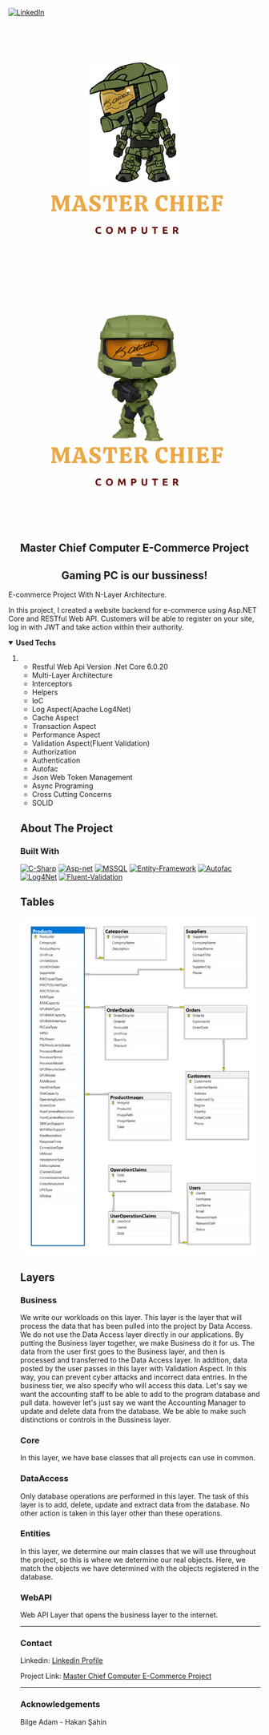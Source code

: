 [![LinkedIn][linkedin-shield]][linkedin-url]

<p align="center">
  <a href="https://github.com/BiDestek/MasterChiefComputer">
    <img src="https://github.com/BiDestek/MasterChiefComputer/blob/d6c2e6dec75d7da175ed495db70cbb4289f85246/MasterChiefLogo.png">
    <img src="https://github.com/BiDestek/MasterChiefComputer/blob/d6c2e6dec75d7da175ed495db70cbb4289f85246/MasterChiefLogo2.png">
  </a>
  <h2 align="center">Master Chief Computer E-Commerce Project</h2>
  <h2 align="center">Gaming PC is our bussiness!</h2>
  <p>
    E-commerce Project With N-Layer Architecture.    
  </p>
</p>
    <p> In this project, I created a website backend for e-commerce using Asp.NET Core and RESTful Web API. Customers will be able to register on your site, log in with JWT and take action within their authority.
    </p>

<details open="open">
  <summary><strong>Used Techs</strong></summary>
  <ol>
    <li>
      <a href=" https://github.com/BiDestek/MasterChiefComputer"></a>
	</br>
      <ul>
        <li>Restful Web Api Version .Net Core 6.0.20</li>
      </ul>
      <ul>
        <li>Multi-Layer Architecture</li>
      </ul>
      <ul>
        <li>Interceptors</li>
      </ul>
	<ul>
        <li>Helpers</li>
      </ul>
	<ul>
        <li>IoC</li>
      </ul>      
      <ul>
        <li>Log Aspect(Apache Log4Net)</li>
      </ul>
	<ul>
        <li>Cache Aspect</li>
      </ul>
      <ul>
        <li>Transaction Aspect</li>
      </ul>
      <ul>
        <li>Performance Aspect</li>
      </ul>
      <ul>
        <li>Validation Aspect(Fluent Validation)</li>
      </ul>
      <ul>
        <li>Authorization</li>
      </ul>
      <ul>
        <li>Authentication</li>
      </ul>
      <ul>
        <li>Autofac</li>
      </ul>
      <ul>
        <li>Json Web Token Management</li>
      </ul>
      <ul>
        <li>Async Programing</li>
      </ul>
      <ul>
        <li>Cross Cutting Concerns</li>
      </ul>
      <ul>
        <li>SOLID</li>
      </ul>      
   
## About The Project

### Built With

[![C-Sharp](https://img.shields.io/badge/C%23-239120?style=for-the-badge&logo=c-sharp&logoColor=white)](https://docs.microsoft.com/en-us/dotnet/csharp/)
[![Asp-net](https://img.shields.io/badge/ASP.NET-5C2D91?style=for-the-badge&logo=.net&logoColor=white)](https://dotnet.microsoft.com/apps/aspnet)
[![MSSQL](https://img.shields.io/badge/MSSQL-004880?style=for-the-badge&logo=microsoft-sql-server&logoColor=white)](https://www.microsoft.com/en-us/sql-server/sql-server-2019?rtc=2)
[![Entity-Framework](https://img.shields.io/badge/Entity%20Framework-004880?style=for-the-badge&logo=nuget&logoColor=white)](https://docs.microsoft.com/en-us/ef/)
[![Autofac](https://img.shields.io/badge/Autofac-004880?style=for-the-badge&logo=nuget&logoColor=white)](https://autofac.org/)
[![Log4Net](https://img.shields.io/badge/Log4Net-004880?style=for-the-badge&logo=nuget&logoColor=white)](https://logging.apache.org/log4net/)
[![Fluent-Validation](https://img.shields.io/badge/Fluent%20Validation-004880?style=for-the-badge&logo=nuget&logoColor=white)](https://fluentvalidation.net/)
</br>

## Tables

<img src="https://github.com/BiDestek/MasterChiefComputer/blob/bfe4ff826a0b8b1836cf630cb0f20839e6233d67/Sql-Database-Diagram.jpg">
  </a>

## Layers

### Business

We write our workloads on this layer. This layer is the layer that will process the data that has been pulled into the project by Data Access. We do not use the Data Access layer directly in our applications. By putting the Business layer together, we make Business do it for us. The data from the user first goes to the Business layer, and then is processed and transferred to the Data Access layer. In addition, data posted by the user passes in this layer with Validation Aspect. In this way, you can prevent cyber attacks and incorrect data entries. In the business tier, we also specify who will access this data. Let's say we want the accounting staff to be able to add to the program database and pull data. however let's just say we want the Accounting Manager to update and delete data from the database. We be able to make such distinctions or controls in the Bussiness layer.

### Core

In this layer, we have base classes that all projects can use in common.

### DataAccess

Only database operations are performed in this layer. The task of this layer is to add, delete, update and extract data from the database. No other action is taken in this layer other than these operations.

### Entities

In this layer, we determine our main classes that we will use throughout the project, so this is where we determine our real objects. Here, we match the objects we have determined with the objects registered in the database.

### WebAPI

Web API Layer that opens the business layer to the internet.

<hr size="3" width="100%" align="left" color="black">

### Contact

Linkedin: [Linkedin Profile](https://www.linkedin.com/in/abdullah-bayram-731171101)

Project Link: [Master Chief Computer E-Commerce Project](https://github.com/BiDestek/MasterChiefComputer)

<hr size="3" width="100%" align="left" color="black">

### Acknowledgements

Bilge Adam - Hakan Şahin



[linkedin-shield]: https://img.shields.io/badge/-LinkedIn-black.svg?style=for-the-badge&logo=linkedin&colorB=555
[linkedin-url]: https://www.linkedin.com/in/abdullah-bayram-731171101
